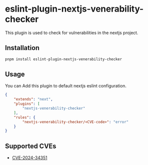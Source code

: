 # eslint-plugin-nextjs-venerability-checker

This plugin is used to check for vulnerabilities in the nextjs project.

## Installation

```bash
pnpm install eslint-plugin-nextjs-venerability-checker
```

## Usage

You can Add this plugin to default nextjs eslint configuration.

```json
{
    "extends": "next",
    "plugins": [
        "nextjs-venerability-checker"
    ],
    "rules": {
        "nextjs-venerability-checker/<CVE-code>": "error"
    }
}
```


## Supported CVEs

- [CVE-2024-34351](https://github.com/advisories/GHSA-fr5h-rqp8-mj6g)
